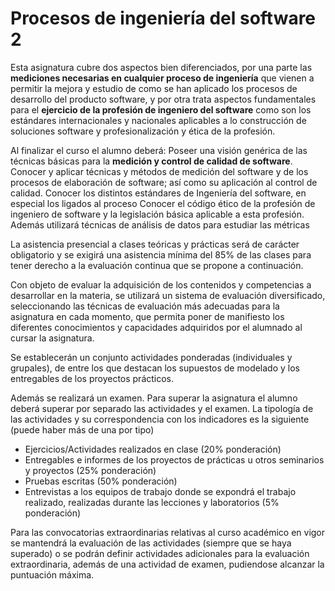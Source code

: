 

# Procesos de ingeniería del software 2

Esta asignatura cubre dos aspectos bien diferenciados, por una parte las **mediciones necesarias en cualquier proceso de ingeniería** que
vienen a permitir la mejora y estudio de como se han aplicado los procesos de desarrollo del producto software, y por otra trata aspectos
fundamentales para el **ejercicio de la profesión de ingeniero del software** como son los estándares internacionales y nacionales
aplicables a lo construcción de soluciones software y profesionalización y ética de la profesión.


Al finalizar el curso el alumno deberá: Poseer una visión genérica de las técnicas básicas para la **medición y control de calidad de
software**. Conocer y aplicar técnicas y métodos de medición del software y de los procesos de elaboración de software; así como su
aplicación al control de calidad. Conocer los distintos estándares de Ingeniería del software, en especial los ligados al proceso Conocer
el código ético de la profesión de ingeniero de software y la legislación básica aplicable a esta profesión. Además utilizará técnicas de
análisis de datos para estudiar las métricas


La asistencia presencial a clases teóricas y prácticas será de carácter obligatorio y se exigirá una asistencia mínima del 85% de las
clases para tener derecho a la evaluación continua que se propone a continuación.

Con objeto de evaluar la adquisición de los contenidos y competencias a desarrollar en la materia, se utilizará un sistema de evaluación
diversificado, seleccionando las técnicas de evaluación más adecuadas para la asignatura en cada momento, que permita poner de
manifiesto los diferentes conocimientos y capacidades adquiridos por el alumnado al cursar la asignatura.

Se establecerán un conjunto actividades ponderadas (individuales y grupales), de entre los que destacan los supuestos de modelado y
los entregables de los proyectos prácticos.

Además se realizará un examen. Para superar la asignatura el alumno deberá superar por separado las actividades y el examen. La
tipología de las actividades y su correspondencia con los indicadores es la siguiente (puede haber más de una por tipo)

- Ejercicios/Actividades realizados en clase (20% ponderación)
- Entregables e informes de los proyectos de prácticas u otros seminarios y proyectos (25% ponderación)
- Pruebas escritas (50% ponderación)
- Entrevistas a los equipos de trabajo donde se expondrá el trabajo realizado, realizadas durante las lecciones y laboratorios (5%
ponderación)


Para las convocatorias extraordinarias relativas al curso académico en vigor se mantendrá la evaluación de las actividades (siempre que
se haya superado) o se podrán definir actividades adicionales para la evaluación extraordinaria, además de una actividad de examen,
pudiendose alcanzar la puntuación máxima.


